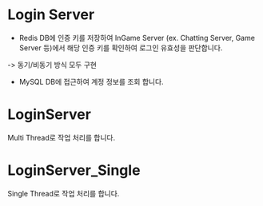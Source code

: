 # Login Server
- Redis DB에 인증 키를 저장하여 InGame Server (ex. Chatting Server, Game Server 등)에서 해당 인증 키를 확인하여 로그인 유효성을 판단합니다.

-> 동기/비동기 방식 모두 구현
- MySQL DB에 접근하여 계정 정보를 조회 합니다.

# LoginServer
Multi Thread로 작업 처리를 합니다.

# LoginServer_Single
Single Thread로 작업 처리를 합니다.

